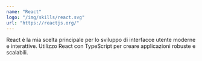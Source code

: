 ```yaml
---
name: "React"
logo: "/img/skills/react.svg"
url: "https://reactjs.org/"
---
```


React è la mia scelta principale per lo sviluppo di interfacce utente moderne e interattive. Utilizzo React con TypeScript per creare applicazioni robuste e scalabili. 